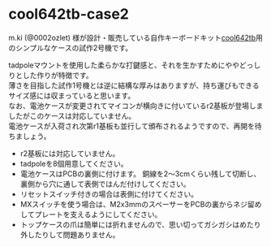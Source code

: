 # cool642tb-case2

m.ki (@0002ozlet) 様が設計・販売している自作キーボードキット[cool642tb](https://booth.pm/ja/items/6740910 "BOOTH")用のシンプルなケースの試作2号機です。

tadpoleマウントを使用した柔らかな打鍵感と、それを生かすためにややどっしりとした作りが特徴です。\
薄さを目指した試作1号機とは逆に結構な厚みはありますが、持ち運びもできるサイズ感には収まっていると思います。\
なお、電池ケースが変更されてマイコンが横向きに付いているr2基板が登場しましたがこのケースは対応していません。\
電池ケースが入荷され次第r1基板も並行して頒布されるようですので、再開を待ちましょう。


- r2基板には対応していません。
- tadpoleを8個用意してください。
- 電池ケースはPCBの裏側に付けます。
  銅線を2～3cmくらい残して切断し、裏側から穴に通して表側ではんだ付けしてください。
- リセットスイッチ付きの場合は表側に付けてください。
- MXスイッチを使う場合は、M2x3mmのスペーサーをPCBの裏からネジ留めしてプレートを支えるようにしてください。
- トップケースの爪は簡単には折れませんので、思い切ってガシガシはめたり外したりして問題ありません。
